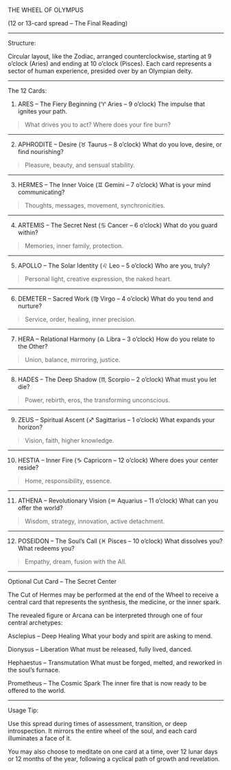 THE WHEEL OF OLYMPUS

(12 or 13-card spread – The Final Reading)


---

Structure:

Circular layout, like the Zodiac, arranged counterclockwise, starting at 9 o’clock (Aries) and ending at 10 o’clock (Pisces).
Each card represents a sector of human experience, presided over by an Olympian deity.


---

The 12 Cards:

1. ARES – The Fiery Beginning
(♈ Aries – 9 o’clock)
The impulse that ignites your path.

> What drives you to act? Where does your fire burn?




---

2. APHRODITE – Desire
(♉ Taurus – 8 o’clock)
What do you love, desire, or find nourishing?

> Pleasure, beauty, and sensual stability.




---

3. HERMES – The Inner Voice
(♊ Gemini – 7 o’clock)
What is your mind communicating?

> Thoughts, messages, movement, synchronicities.




---

4. ARTEMIS – The Secret Nest
(♋ Cancer – 6 o’clock)
What do you guard within?

> Memories, inner family, protection.




---

5. APOLLO – The Solar Identity
(♌ Leo – 5 o’clock)
Who are you, truly?

> Personal light, creative expression, the naked heart.




---

6. DEMETER – Sacred Work
(♍ Virgo – 4 o’clock)
What do you tend and nurture?

> Service, order, healing, inner precision.




---

7. HERA – Relational Harmony
(♎ Libra – 3 o’clock)
How do you relate to the Other?

> Union, balance, mirroring, justice.




---

8. HADES – The Deep Shadow
(♏ Scorpio – 2 o’clock)
What must you let die?

> Power, rebirth, eros, the transforming unconscious.




---

9. ZEUS – Spiritual Ascent
(♐ Sagittarius – 1 o’clock)
What expands your horizon?

> Vision, faith, higher knowledge.




---

10. HESTIA – Inner Fire
(♑ Capricorn – 12 o’clock)
Where does your center reside?

> Home, responsibility, essence.




---

11. ATHENA – Revolutionary Vision
(♒ Aquarius – 11 o’clock)
What can you offer the world?

> Wisdom, strategy, innovation, active detachment.




---

12. POSEIDON – The Soul’s Call
(♓ Pisces – 10 o’clock)
What dissolves you? What redeems you?

> Empathy, dream, fusion with the All.




---

Optional Cut Card – The Secret Center

The Cut of Hermes may be performed at the end of the Wheel to receive a central card that represents the synthesis, the medicine, or the inner spark.

The revealed figure or Arcana can be interpreted through one of four central archetypes:

Asclepius – Deep Healing
What your body and spirit are asking to mend.

Dionysus – Liberation
What must be released, fully lived, danced.

Hephaestus – Transmutation
What must be forged, melted, and reworked in the soul’s furnace.

Prometheus – The Cosmic Spark
The inner fire that is now ready to be offered to the world.



---

Usage Tip:

Use this spread during times of assessment, transition, or deep introspection.
It mirrors the entire wheel of the soul, and each card illuminates a face of it.

You may also choose to meditate on one card at a time, over 12 lunar days or 12 months of the year, following a cyclical path of growth and revelation.
